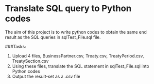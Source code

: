 # Translate SQL query to Python codes
The aim of this project is to write python codes to obtain the same end result as the SQL queries in sqlTest_File.sql file.

###Tasks:
  1. Upload 4 files, BusinessPartner.csv, Treaty.csv, TreatyPeriod.csv, TreatySection.csv
  2. Using these files, translate the SQL statement in sqlTest_File.sql into Python codes
  3. Output the result-set as a .csv file
